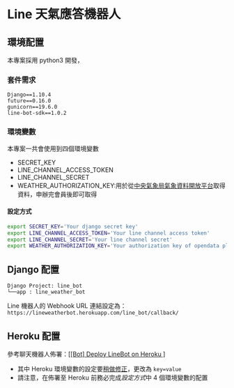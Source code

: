 # Line 天氣應答機器人

## 環境配置

本專案採用 python3 開發，

### 套件需求

```
Django==1.10.4
future==0.16.0
gunicorn==19.6.0
line-bot-sdk==1.0.2
```

### 環境變數

本專案一共會使用到四個環境變數

* SECRET_KEY
* LINE_CHANNEL_ACCESS_TOKEN
* LINE_CHANNEL_SECRET
* WEATHER_AUTHORIZATION_KEY:用於從[中央氣象局氣象資料開放平台](http://opendata.cwb.gov.tw/usages)取得資料，申辦完會員後即可取得

#### 設定方式
```sh
export SECRET_KEY='Your django secret key'
export LINE_CHANNEL_ACCESS_TOKEN='Your line channel access token'
export LINE_CHANNEL_SECRET='Your line channel secret'
export WEATHER_AUTHORIZATION_KEY='Your authorization key of opendata platform'
```
## Django 配置

```
Django Project: line_bot
└──app : line_weather_bot
```

Line 機器人的 Webhook URL 連結設定為：`https://lineweatherbot.herokuapp.com/line_bot/callback/`

## Heroku 配置

參考聊天機器人佈署：[\[[Bot] Deploy LineBot on Heroku \]](http://lee-w-blog.logdown.com/posts/1148021-deploy-linebot-on-heroku)
* 其中 Heroku 環境變數的設定要[稍做修正](https://devcenter.heroku.com/articles/config-vars)，更改為 `key=value`
* 請注意，在佈署至 Heroku 前務必完成*設定方式*中 4 個環境變數的配置
